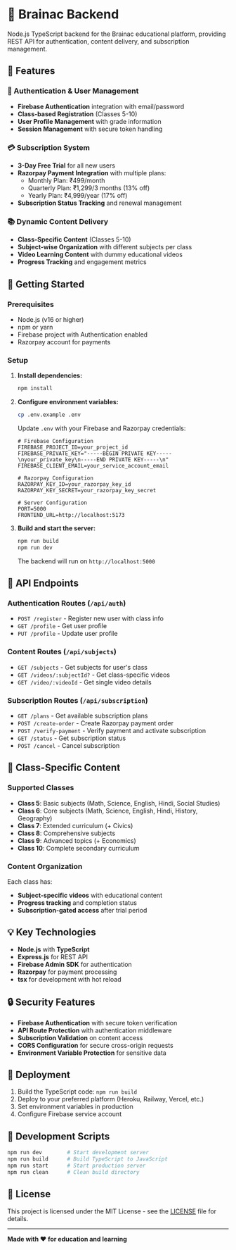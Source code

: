 # 🧠 Brainac Backend

Node.js TypeScript backend for the Brainac educational platform, providing REST API for authentication, content delivery, and subscription management.

## 🌟 Features

### 🔐 Authentication & User Management
- **Firebase Authentication** integration with email/password
- **Class-based Registration** (Classes 5-10)
- **User Profile Management** with grade information
- **Session Management** with secure token handling

### 💳 Subscription System
- **3-Day Free Trial** for all new users
- **Razorpay Payment Integration** with multiple plans:
  - Monthly Plan: ₹499/month
  - Quarterly Plan: ₹1,299/3 months (13% off)
  - Yearly Plan: ₹4,999/year (17% off)
- **Subscription Status Tracking** and renewal management

### 📚 Dynamic Content Delivery
- **Class-Specific Content** (Classes 5-10)
- **Subject-wise Organization** with different subjects per class
- **Video Learning Content** with dummy educational videos
- **Progress Tracking** and engagement metrics

## 🚀 Getting Started

### Prerequisites
- Node.js (v16 or higher)
- npm or yarn
- Firebase project with Authentication enabled
- Razorpay account for payments

### Setup

1. **Install dependencies:**
   ```bash
   npm install
   ```

2. **Configure environment variables:**
   ```bash
   cp .env.example .env
   ```

   Update `.env` with your Firebase and Razorpay credentials:
   ```env
   # Firebase Configuration
   FIREBASE_PROJECT_ID=your_project_id
   FIREBASE_PRIVATE_KEY="-----BEGIN PRIVATE KEY-----\nyour_private_key\n-----END PRIVATE KEY-----\n"
   FIREBASE_CLIENT_EMAIL=your_service_account_email

   # Razorpay Configuration
   RAZORPAY_KEY_ID=your_razorpay_key_id
   RAZORPAY_KEY_SECRET=your_razorpay_key_secret

   # Server Configuration
   PORT=5000
   FRONTEND_URL=http://localhost:5173
   ```

3. **Build and start the server:**
   ```bash
   npm run build
   npm run dev
   ```

   The backend will run on `http://localhost:5000`

## 🔧 API Endpoints

### Authentication Routes (`/api/auth`)
- `POST /register` - Register new user with class info
- `GET /profile` - Get user profile
- `PUT /profile` - Update user profile

### Content Routes (`/api/subjects`)
- `GET /subjects` - Get subjects for user's class
- `GET /videos/:subjectId?` - Get class-specific videos
- `GET /video/:videoId` - Get single video details

### Subscription Routes (`/api/subscription`)
- `GET /plans` - Get available subscription plans
- `POST /create-order` - Create Razorpay payment order
- `POST /verify-payment` - Verify payment and activate subscription
- `GET /status` - Get subscription status
- `POST /cancel` - Cancel subscription

## 🎯 Class-Specific Content

### Supported Classes
- **Class 5**: Basic subjects (Math, Science, English, Hindi, Social Studies)
- **Class 6**: Core subjects (Math, Science, English, Hindi, History, Geography)
- **Class 7**: Extended curriculum (+ Civics)
- **Class 8**: Comprehensive subjects
- **Class 9**: Advanced topics (+ Economics)
- **Class 10**: Complete secondary curriculum

### Content Organization
Each class has:
- **Subject-specific videos** with educational content
- **Progress tracking** and completion status
- **Subscription-gated access** after trial period

## 💡 Key Technologies

- **Node.js** with **TypeScript**
- **Express.js** for REST API
- **Firebase Admin SDK** for authentication
- **Razorpay** for payment processing
- **tsx** for development with hot reload

## 🔒 Security Features

- **Firebase Authentication** with secure token verification
- **API Route Protection** with authentication middleware
- **Subscription Validation** on content access
- **CORS Configuration** for secure cross-origin requests
- **Environment Variable Protection** for sensitive data

## 🚀 Deployment

1. Build the TypeScript code: `npm run build`
2. Deploy to your preferred platform (Heroku, Railway, Vercel, etc.)
3. Set environment variables in production
4. Configure Firebase service account

## 🔧 Development Scripts

```bash
npm run dev        # Start development server
npm run build      # Build TypeScript to JavaScript
npm run start      # Start production server
npm run clean      # Clean build directory
```

## 📄 License

This project is licensed under the MIT License - see the [LICENSE](LICENSE) file for details.

---

**Made with ❤️ for education and learning**